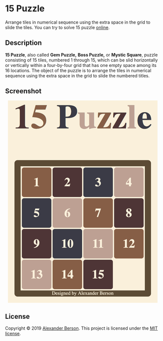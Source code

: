# 15 Puzzle

Arrange tiles in numerical sequence using the extra space in the grid to slide the tiles.
You can try to solve 15 puzzle [online](https://github.com/alex-berson/fifteen-puzzle).

## Description

**15 Puzzle**, also called **Gem Puzzle,** **Boss Puzzle,** or **Mystic Square**, puzzle consisting of 15 tiles, numbered 1 through 15, which can be slid horizontally or vertically within a four-by-four grid that has one empty space among its 16 locations. The object of the puzzle is to arrange the tiles in numerical sequence using the extra space in the grid to slide the numbered titles.

## Screenshot

<p align="center">
  <img src="images/screenshot.png" alt="Screenshot">
</p>

## License

Copyright &copy; 2019 [Alexander Berson](mailto:alex@berson.net). This project is licensed under the [MIT license](LICENSE.txt "MIT License").


